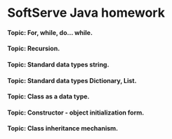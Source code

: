 # SoftServe Java homework

#### Topic: For, while, do… while.
#### Topic: Recursion.
#### Topic: Standard data types string.
#### Topic: Standard data types Dictionary, List.
#### Topic: Class as a data type.
#### Topic: Constructor - object initialization form.
#### Topic: Class inheritance mechanism.

